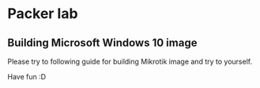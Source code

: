 # Packer lab

## Building Microsoft Windows 10 image

Please try to following guide for building Mikrotik image and try to yourself.

Have fun :D
